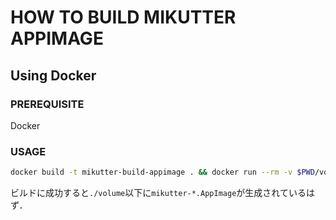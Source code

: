 HOW TO BUILD MIKUTTER APPIMAGE
==============================
Using Docker
------------
### PREREQUISITE
Docker

### USAGE
```bash
docker build -t mikutter-build-appimage . && docker run --rm -v $PWD/volume:/volume -v $(git rev-parse --show-toplevel):/mikutter-src:ro -it mikutter-build-appimage
```

ビルドに成功すると`./volume`以下に`mikutter-*.AppImage`が生成されているはず．
